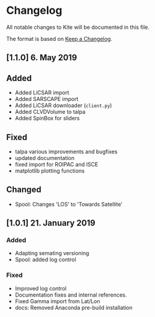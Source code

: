 # Changelog

All notable changes to Kite will be documented in this file.

The format is based on [Keep a Changelog](https://keepachangelog.com/en/1.0.0/).

## [1.1.0] 6. May 2019

## Added
- Added LiCSAR import
- Added SARSCAPE import
- Added LiCSAR downloader (`client.py`)
- Added CLVDVolume to talpa
- Added SpinBox for sliders

## Fixed
- talpa various improvements and bugfixes
- updated documentation
- fixed import for ROIPAC and ISCE
- matplotlib plotting functions

## Changed
- Spool: Changes 'LOS' to 'Towards Satellite'

## [1.0.1] 21. January 2019

### Added
- Adapting semating versioning
- Spool: added log control

### Fixed
- Improved log control
- Documentation fixes and internal references.
- Fixed Gamma import from Lat/Lon
- docs: Removed Anaconda pre-build installation
